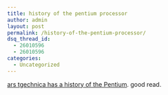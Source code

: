 ```yaml
---
title: history of the pentium processor
author: admin
layout: post
permalink: /history-of-the-pentium-processor/
dsq_thread_id:
  - 26010596
  - 26010596
categories:
  - Uncategorized
---
```

[ars tgechnica has a history of the Pentium][1]. good read.

 [1]: http://arstechnica.com/cpu/004/pentium-1/pentium-1-1.html
